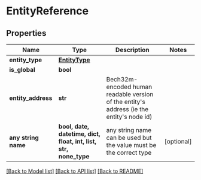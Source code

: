 # EntityReference


## Properties
Name | Type | Description | Notes
------------ | ------------- | ------------- | -------------
**entity_type** | [**EntityType**](EntityType.md) |  | 
**is_global** | **bool** |  | 
**entity_address** | **str** | Bech32m-encoded human readable version of the entity&#39;s address (ie the entity&#39;s node id) | 
**any string name** | **bool, date, datetime, dict, float, int, list, str, none_type** | any string name can be used but the value must be the correct type | [optional]

[[Back to Model list]](../README.md#documentation-for-models) [[Back to API list]](../README.md#documentation-for-api-endpoints) [[Back to README]](../README.md)


